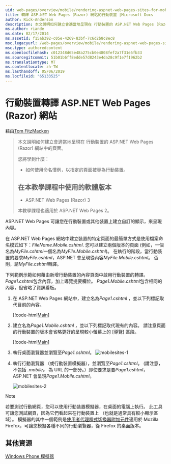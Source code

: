 ```yaml
---
uid: web-pages/overview/mobile/rendering-aspnet-web-pages-sites-for-mobile-devices
title: 轉譯 ASP.NET Web Pages (Razor) 網站的行動裝置 |Microsoft Docs
author: Rick-Anderson
description: 本文說明如何建立會適當地呈現在 行動裝置的 ASP.NET Web Pages (Razor) 網站中的頁面。 您將學到什麼：若您要如何...
ms.author: riande
ms.date: 02/17/2014
ms.assetid: f15ab392-c05e-4269-83bf-7c6d2b8c8ec8
msc.legacyurl: /web-pages/overview/mobile/rendering-aspnet-web-pages-sites-for-mobile-devices
msc.type: authoredcontent
ms.openlocfilehash: c012348d65e48a275cb0e4808fef2a7f31e5fb33
ms.sourcegitcommit: 51b01b6ff8edde57d8243e4da28c9f1e7f1962b2
ms.translationtype: MT
ms.contentlocale: zh-TW
ms.lasthandoff: 05/06/2019
ms.locfileid: "65133525"
---
```

# <a name="rendering-aspnet-web-pages-razor-sites-for-mobile-devices"></a>行動裝置轉譯 ASP.NET Web Pages (Razor) 網站

藉由[Tom FitzMacken](https://github.com/tfitzmac)

> 本文說明如何建立會適當地呈現在 行動裝置的 ASP.NET Web Pages (Razor) 網站中的頁面。
> 
> 您將學到什麼：
> 
> - 如何使用命名慣例，以指定的頁面被專為行動裝置。
>   
> 
> ## <a name="software-versions-used-in-the-tutorial"></a>在本教學課程中使用的軟體版本
> 
> 
> - ASP.NET Web Pages (Razor) 3
>   
> 
> 本教學課程也適用於 ASP.NET Web Pages 2。

ASP.NET Web Pages 可讓您在行動裝置或其他裝置上建立自訂的顯示，來呈現內容。

在 ASP.NET Web Pages 網站中建立裝置的特定頁面的最簡單方式是使用檔案命名模式如下：*FileName.Mobile.cshtml*. 您可以建立兩個版本的頁面 (例如，一個名為*MyFile.cshtml*一個名為*MyFile.Mobile.cshtml*)。 在執行的階段，當行動裝置的要求*MyFile.cshtml*，ASP.NET 會呈現從內容*MyFile.Mobile.cshtml*。 否則，請*MyFile.cshtml*轉譯。

下列範例示範如何藉由新增行動裝置的內容頁面中啟用行動裝置的轉譯。 *Page1.cshtml*包含內容，加上導覽提要欄位。 *Page1.Mobile.cshtml*包含相同的內容，但省略了資訊看板。

1. 在 ASP.NET Web Pages 網站中，建立名為*Page1.cshtml* ，並以下列標記取代目前的內容。

    [!code-html[Main](rendering-aspnet-web-pages-sites-for-mobile-devices/samples/sample1.html)]
2. 建立名為*Page1.Mobile.cshtml* ，並以下列標記取代現有的內容。 請注意頁面的行動裝置的版本會省略更好的呈現較小螢幕上的 [導覽] 區段。

    [!code-html[Main](rendering-aspnet-web-pages-sites-for-mobile-devices/samples/sample2.html)]
3. 執行桌面瀏覽器並瀏覽至*Page1.cshtml*。 ![mobilesites-1](rendering-aspnet-web-pages-sites-for-mobile-devices/_static/image1.png)
4. 執行行動瀏覽器 （或行動裝置模擬器），並瀏覽至*Page1.cshtml*。 (請注意，不包括 *.mobile。* 為 URL 的一部分。）即使要求是要*Page1.cshtml*，ASP.NET 會呈現*Page1.Mobile.cshtml*。

    ![mobilesites-2](rendering-aspnet-web-pages-sites-for-mobile-devices/_static/image2.png)

> [!NOTE]
> 若要測試行動網頁，您可以使用行動裝置模擬器，在桌面的電腦上執行。 此工具可讓您測試網頁，因為它們看起來在行動裝置上 （也就是通常具有較小顯示區域）。 模擬器的其中一個範例是[使用者代理程式切換器附加元件](http://addons.mozilla.org/firefox/addon/user-agent-switcher/)適用於 Mozilla Firefox，可讓您模擬各種不同的行動瀏覽器，從 Firefox 的桌面版本。

<a id="Additional_Resources"></a>
## <a name="additional-resources"></a>其他資源

[Windows Phone 模擬器](https://msdn.microsoft.com/library/ff402563(v=VS.92).aspx)
